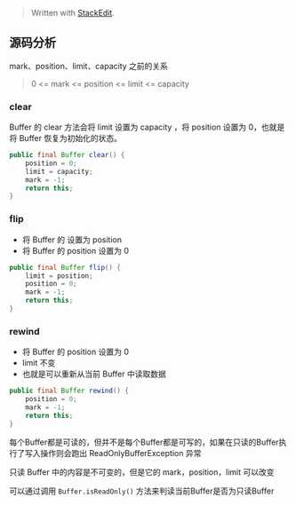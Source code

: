 


> Written with [StackEdit](https://stackedit.io/).

## 源码分析

mark、position、limit、capacity 之前的关系
> 0 <= mark <= position <= limit <= capacity

### clear
Buffer 的 clear 方法会将 limit 设置为 capacity ，将 position 设置为 0，也就是将 Buffer 恢复为初始化的状态。

```java
public final Buffer clear() {  
    position = 0;  
    limit = capacity;  
    mark = -1;  
    return this;  
}
```

### flip
- 将 Buffer 的 设置为 position
- 将 Buffer 的 position 设置为 0

```java
public final Buffer flip() {  
    limit = position;  
    position = 0;  
    mark = -1;  
    return this;  
}
```

### rewind
- 将 Buffer 的 position 设置为 0
- limit 不变
- 也就是可以重新从当前 Buffer 中读取数据

```java
public final Buffer rewind() {  
    position = 0;  
    mark = -1;  
    return this;  
}
```

每个Buffer都是可读的，但并不是每个Buffer都是可写的，如果在只读的Buffer执行了写入操作则会跑出 ReadOnlyBufferException 异常

只读 Buffer 中的内容是不可变的，但是它的 mark，position，limit 可以改变

可以通过调用 `Buffer.isReadOnly()` 方法来判读当前Buffer是否为只读Buffer
<!--stackedit_data:
eyJoaXN0b3J5IjpbMTEzNDM0NDcwNSwxMDEwMDM5ODA2XX0=
-->